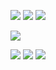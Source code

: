 ![](https://cdn.discordapp.com/attachments/1012789720612360235/1257889984329814038/anti_usuk___stamp_by_anti_giripan_da4a1i1-fullview.png?ex=66860cd6&is=6684bb56&hm=97a0c70ffe22b047d6c41fb143166b8fe764c5d8a53824d5e53fec14e2833724&) ![](https://cdn.discordapp.com/attachments/1012789720612360235/1257926307518611526/d7hn94k-47bdbfa5-a431-4eb5-99a5-adb59d45b3cf.gif?ex=66862eaa&is=6684dd2a&hm=44f3c665f4921a5517df3eeac6b879f53812ba39376fe54c0a6fadbaae75f351&) ![](https://cdn.discordapp.com/attachments/1012789720612360235/1257926564922789978/d81qr7v-684a483e-f6e6-4ad4-a15b-1f47ecf0fef9.png?ex=66862ee8&is=6684dd68&hm=705b753c1baa7dc327493b3af7b402280ab61a6461acf313fdcf8f756e36f53e&)

![](https://cdn.discordapp.com/attachments/1012789720612360235/1257929034973712458/dahp67f-906c247d-46af-4a5a-b49c-05f159e134fc.gif?ex=66863135&is=6684dfb5&hm=a07edb0380fe97214f2904dd0f97fe458efdb61529f2cd1f37305dd6802476ac&)

![](https://cdn.discordapp.com/attachments/1012789720612360235/1257929705412231178/d1ifsis-df623859-4888-4971-bbc3-524035323992.png?ex=668631d4&is=6684e054&hm=1de4dd6bc9ee9bb684ebd2589e753e2c53cc76b8b9f85e8b8bc77e606ef42242&) ![](https://cdn.discordapp.com/attachments/1012789720612360235/1257931936870170635/dbga1pm-b9b26a83-5c3b-4594-a180-f12935639382.png?ex=668633e8&is=6684e268&hm=233de5dc5c7a2dc089caf6f7220ecfc1fc30ff6c4d0001f76c3560dde350202d&) ![](https://cdn.discordapp.com/attachments/1012789720612360235/1257931937176223794/delav04-e965b738-8cd6-4e92-bf33-5823a837072e.png?ex=668633e9&is=6684e269&hm=37ce771950256b00f128601a352f308b4bd7caedf43dc930b4655e43b9919fd9&)
